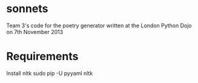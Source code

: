 sonnets
=======
Team 3's code for the poetry generator written at the London Python Dojo on 7th November 2013

Requirements
============
Install nltk
sudo pip -U pyyaml nltk